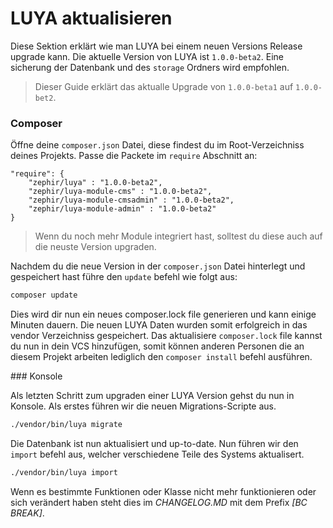LUYA aktualisieren
==================

Diese Sektion erklärt wie man LUYA bei einem neuen Versions Release upgrade kann. Die aktuelle Version von LUYA ist `1.0.0-beta2`. Eine sicherung der Datenbank und des `storage` Ordners wird empfohlen.

> Dieser Guide erklärt das aktualle Upgrade von `1.0.0-beta1` auf `1.0.0-bet2`.

### Composer

Öffne deine `composer.json` Datei, diese findest du im Root-Verzeichniss deines Projekts. Passe die Packete im `require` Abschnitt an:

```
"require": {
    "zephir/luya" : "1.0.0-beta2",
    "zephir/luya-module-cms" : "1.0.0-beta2",
    "zephir/luya-module-cmsadmin" : "1.0.0-beta2",
    "zephir/luya-module-admin" : "1.0.0-beta2"
}
```

> Wenn du noch mehr Module integriert hast, solltest du diese auch auf die neuste Version upgraden.

Nachdem du die neue Version in der `composer.json` Datei hinterlegt und gespeichert hast führe den `update` befehl wie folgt aus:

```sh
composer update
```

Dies wird dir nun ein neues composer.lock file generieren und kann einige Minuten dauern. Die neuen LUYA Daten wurden somit erfolgreich in das vendor Verzeichniss gespeichert. Das aktualisiere `composer.lock` file kannst du nun in dein VCS hinzufügen, somit können anderen Personen die an diesem Projekt arbeiten lediglich den `composer install` befehl ausführen.

### Konsole

Als letzten Schritt zum upgraden einer LUYA Version gehst du nun in Konsole. Als erstes führen wir die neuen Migrations-Scripte aus.

```sh
./vendor/bin/luya migrate
```

Die Datenbank ist nun aktualisiert und up-to-date. Nun führen wir den `import` befehl aus, welcher verschiedene Teile des Systems aktualisert.

```sh
./vendor/bin/luya import
```

Wenn es bestimmte Funktionen oder Klasse nicht mehr funktionieren oder sich verändert haben steht dies im *CHANGELOG.MD* mit dem Prefix *[BC BREAK]*.

